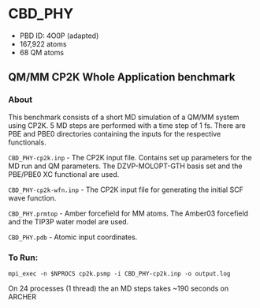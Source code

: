 # CBD_PHY

* PBD ID: 4O0P (adapted)
* 167,922 atoms
* 68 QM atoms

## QM/MM CP2K Whole Application benchmark

### About

This benchmark consists of a short MD simulation of a QM/MM system using CP2K. 
5 MD steps are performed with a time step of 1 fs. There are PBE and PBE0 
directories containing the inputs for the respective functionals.


``CBD_PHY-cp2k.inp`` - The CP2K input file. Contains set up parameters for the MD run 
and QM parameters. The DZVP-MOLOPT-GTH basis set and the PBE/PBE0 XC functional are used.

``CBD_PHY-cp2k-wfn.inp`` - The CP2K input file for generating the initial SCF
wave function.

``CBD_PHY.prmtop`` - Amber forcefield for MM atoms. The Amber03 forcefield and
the TIP3P water model are used.

``CBD_PHY.pdb`` - Atomic input coordinates.




### To Run: 

    mpi_exec -n $NPROCS cp2k.psmp -i CBD_PHY-cp2k.inp -o output.log

On 24 processes (1 thread) the an MD steps takes ~190 seconds on ARCHER
